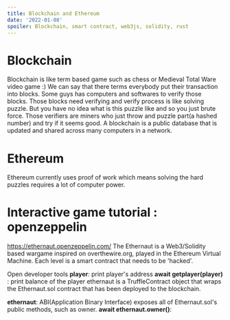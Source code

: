 ```yaml
---
title: Blockchain and Ethereum
date: '2022-01-08'
spoiler: Blockchain, smart contract, web3js, solidity, rust
---
```



# Blockchain
Blockchain is like term based game such as chess or Medieval Total Ware video game :)
We can say that there terms everybody put their transaction into blocks. Some guys has computers and softwares to verify those blocks. Those blocks need verifying and verify process is like solving puzzle. But you have no idea what is this puzzle like and so you just brute force. Those verifiers are miners who just throw and puzzle part(a hashed number) and try if it seems good.
A blockchain is a public database that is updated and shared across many computers in a network.
# Ethereum
Ethereum currently uses proof of work which means solving the hard puzzles requires a lot of computer power. 


# Interactive game tutorial : openzeppelin

https://ethernaut.openzeppelin.com/
The Ethernaut is a Web3/Solidity based wargame inspired on overthewire.org, played in the Ethereum Virtual Machine. Each level is a smart contract that needs to be 'hacked'.

Open developer tools
**player**:  print player's address
**await getplayer(player)** : print balance of the player
ethernaut is a TruffleContract object that wraps the Ethernaut.sol contract that has been deployed to the blockchain.

**ethernaut**:  ABI(Application Binary Interface) exposes all of Ethernaut.sol's public methods, such as owner. 
**await ethernaut.owner()**:  